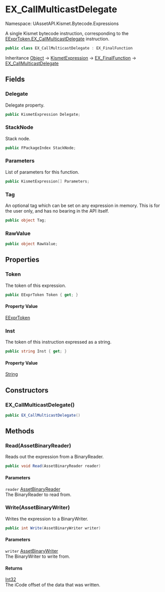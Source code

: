 # EX_CallMulticastDelegate

Namespace: UAssetAPI.Kismet.Bytecode.Expressions

A single Kismet bytecode instruction, corresponding to the [EExprToken.EX_CallMulticastDelegate](./uassetapi.kismet.bytecode.eexprtoken.md#ex_callmulticastdelegate) instruction.

```csharp
public class EX_CallMulticastDelegate : EX_FinalFunction
```

Inheritance [Object](https://docs.microsoft.com/en-us/dotnet/api/system.object) → [KismetExpression](./uassetapi.kismet.bytecode.kismetexpression.md) → [EX_FinalFunction](./uassetapi.kismet.bytecode.expressions.ex_finalfunction.md) → [EX_CallMulticastDelegate](./uassetapi.kismet.bytecode.expressions.ex_callmulticastdelegate.md)

## Fields

### **Delegate**

Delegate property.

```csharp
public KismetExpression Delegate;
```

### **StackNode**

Stack node.

```csharp
public FPackageIndex StackNode;
```

### **Parameters**

List of parameters for this function.

```csharp
public KismetExpression[] Parameters;
```

### **Tag**

An optional tag which can be set on any expression in memory. This is for the user only, and has no bearing in the API itself.

```csharp
public object Tag;
```

### **RawValue**

```csharp
public object RawValue;
```

## Properties

### **Token**

The token of this expression.

```csharp
public EExprToken Token { get; }
```

#### Property Value

[EExprToken](./uassetapi.kismet.bytecode.eexprtoken.md)<br>

### **Inst**

The token of this instruction expressed as a string.

```csharp
public string Inst { get; }
```

#### Property Value

[String](https://docs.microsoft.com/en-us/dotnet/api/system.string)<br>

## Constructors

### **EX_CallMulticastDelegate()**

```csharp
public EX_CallMulticastDelegate()
```

## Methods

### **Read(AssetBinaryReader)**

Reads out the expression from a BinaryReader.

```csharp
public void Read(AssetBinaryReader reader)
```

#### Parameters

`reader` [AssetBinaryReader](./uassetapi.assetbinaryreader.md)<br>
The BinaryReader to read from.

### **Write(AssetBinaryWriter)**

Writes the expression to a BinaryWriter.

```csharp
public int Write(AssetBinaryWriter writer)
```

#### Parameters

`writer` [AssetBinaryWriter](./uassetapi.assetbinarywriter.md)<br>
The BinaryWriter to write from.

#### Returns

[Int32](https://docs.microsoft.com/en-us/dotnet/api/system.int32)<br>
The iCode offset of the data that was written.
